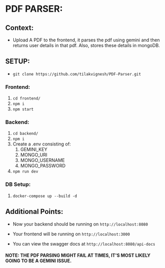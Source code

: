 # PDF PARSER:

## Context:
- Upload A PDF to the frontend, it parses the pdf using gemini and then returns
user details in that pdf. Also, stores these details in mongoDB.

## SETUP:

-  ```git clone https://github.com/tilakvignesh/PDF-Parser.git```


### Frontend:

1. ``` cd frontend/ ```
1.  ```npm i ```
1. ``` npm start ```

### Backend:

1. ``` cd backend/ ```
1. ``` npm i ```
1. Create a .env consisting of: 
    1. GEMINI_KEY
    1. MONGO_URI
    2. MONGO_USERNAME
    4. MONGO_PASSWORD
1. ```npm run dev```

### DB Setup:

1. ``` docker-compose up --build -d ```

## Additional Points:
- Now your backend should be running on ``` http://localhost:8080 ```
- Your frontend will be running on ```http://localhost:3000 ```


- You can view the swagger docs at ```http://localhost:8080/api-docs ```


#### NOTE: THE PDF PARSING MIGHT FAIL AT TIMES, IT'S MOST LIKELY GOING TO BE A GEMINI ISSUE. 
